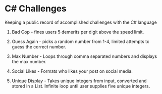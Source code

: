 # C# Challenges

Keeping a public record of accomplished challenges with the C# language

1. Bad Cop - fines users 5 demerits per digit above the speed limit.

2. Guess Again - picks a random number from 1-4, limited attempts to guess the correct number.

3. Max Number - Loops through comma separated numbers and displays the max number.

4. Social Likes - Formats who likes your post on social media.

5. Unique Display - Takes unique integers from input, converted and stored in a List. Infinite loop until user supplies five unique integers.